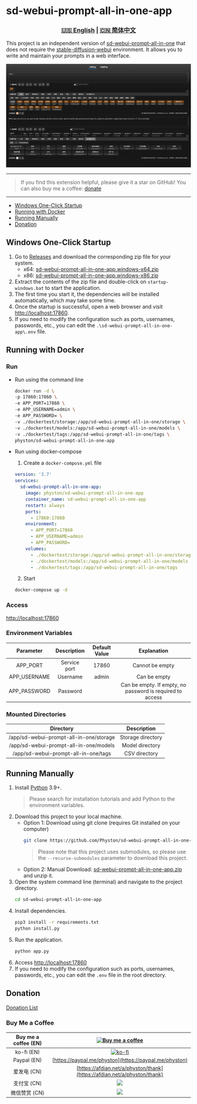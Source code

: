 # sd-webui-prompt-all-in-one-app

<div align="center">

### [🇺🇸 English](README.MD) | [🇨🇳 简体中文](README_CN.MD)

</div>

This project is an independent version of [sd-webui-prompt-all-in-one](https://github.com/physton/sd-webui-prompt-all-in-one) that does not require the [stable-diffusion-webui](https://github.com/AUTOMATIC1111/stable-diffusion-webui) environment. It allows you to write and maintain your prompts in a web interface.

![](./assets/screenshot.jpeg)

----

> If you find this extension helpful, please give it a star on GitHub!
> You can also buy me a coffee: [donate](#donation)

----

- [Windows One-Click Startup](#windows-one-click-startup)
- [Running with Docker](#running-with-docker)
- [Running Manually](#running-manually)
- [Donation](#donation)

## Windows One-Click Startup

1. Go to [Releases](https://github.com/Physton/sd-webui-prompt-all-in-one-app/releases) and download the corresponding zip file for your system.
   - x64: [sd-webui-prompt-all-in-one-app.windows-x64.zip](https://github.com/Physton/sd-webui-prompt-all-in-one-app/releases/latest/download/sd-webui-prompt-all-in-one-app.windows-x64.zip)
   - x86: [sd-webui-prompt-all-in-one-app.windows-x86.zip](https://github.com/Physton/sd-webui-prompt-all-in-one-app/releases/latest/download/sd-webui-prompt-all-in-one-app.windows-x86.zip)
2. Extract the contents of the zip file and double-click on `startup-windows.bat` to start the application.
3. The first time you start it, the dependencies will be installed automatically, which may take some time.
4. Once the startup is successful, open a web browser and visit [http://localhost:17860](http://localhost:17860).
5. If you need to modify the configuration such as ports, usernames, passwords, etc., you can edit the `.\sd-webui-prompt-all-in-one-app\.env` file.

## Running with Docker

### Run

- Run using the command line
  ```bash
  docker run -d \
  -p 17860:17860 \
  -e APP_PORT=17860 \
  -e APP_USERNAME=admin \
  -e APP_PASSWORD= \
  -v ./dockertest/storage:/app/sd-webui-prompt-all-in-one/storage \
  -v ./dockertest/models:/app/sd-webui-prompt-all-in-one/models \
  -v ./dockertest/tags:/app/sd-webui-prompt-all-in-one/tags \
  physton/sd-webui-prompt-all-in-one-app
  ```

- Run using docker-compose
  1. Create a `docker-compose.yml` file
  ```yaml
  version: '3.7'
  services:
    sd-webui-prompt-all-in-one-app:
      image: physton/sd-webui-prompt-all-in-one-app
      container_name: sd-webui-prompt-all-in-one-app
      restart: always
      ports:
        - 17860:17860
      environment:
        - APP_PORT=17860
        - APP_USERNAME=admin
        - APP_PASSWORD=
      volumes:
        - ./dockertest/storage:/app/sd-webui-prompt-all-in-one/storage
        - ./dockertest/models:/app/sd-webui-prompt-all-in-one/models
        - ./dockertest/tags:/app/sd-webui-prompt-all-in-one/tags
  ```
  2. Start
  ```bash
  docker-compose up -d
  ```

### Access
[http://localhost:17860](http://localhost:17860)

### Environment Variables
| Parameter | Description | Default Value | Explanation |
|:-----------:| :----: | :----: | :----: |
| APP_PORT | Service port | 17860 | Cannot be empty |
| APP_USERNAME | Username | admin | Can be empty |
| APP_PASSWORD | Password |  | Can be empty. If empty, no password is required to access |

### Mounted Directories
| Directory | Description |
|:-----------:|:-----:|
| /app/sd-webui-prompt-all-in-one/storage | Storage directory |
| /app/sd-webui-prompt-all-in-one/models | Model directory |
| /app/sd-webui-prompt-all-in-one/tags | CSV directory |

## Running Manually

1. Install [Python](https://www.python.org/downloads/) 3.9+.
   > Please search for installation tutorials and add Python to the environment variables.
2. Download this project to your local machine.
   - Option 1: Download using git clone (requires Git installed on your computer)
     ```bash
     git clone https://github.com/Physton/sd-webui-prompt-all-in-one-app.git --recurse-submodules
     ```
     > Please note that this project uses submodules, so please use the `--recurse-submodules` parameter to download this project.
   - Option 2: Manual Download: [sd-webui-prompt-all-in-one-app.zip](https://github.com/Physton/sd-webui-prompt-all-in-one-app/releases/latest/download/sd-webui-prompt-all-in-one-app.zip) and unzip it.
4. Open the system command line (terminal) and navigate to the project directory.
   ```bash
   cd sd-webui-prompt-all-in-one-app
   ```
4. Install dependencies.
   ```bash
   pip3 install -r requirements.txt
   python install.py
   ```
5. Run the application.
   ```bash
   python app.py
   ```
6. Access [http://localhost:17860](http://localhost:17860)
7. If you need to modify the configuration such as ports, usernames, passwords, etc., you can edit the `.env` file in the root directory.

## Donation

[Donation List](https://aiodoc.physton.com/zh-CN/Donate.html)

### Buy Me a Coffee

| Buy me a coffee (EN) | [![Buy me a coffee](https://cdn.buymeacoffee.com/buttons/v2/default-yellow.png)](https://buymeacoffee.com/physton) |
|:-----------:| :----: |
| ko-fi (EN) | [![ko-fi](https://ko-fi.com/img/githubbutton_sm.svg)](https://ko-fi.com/physton) |
| Paypal (EN) | [https://paypal.me/physton](https://paypal.me/physton) |
| 爱发电 (CN) | [https://afdian.net/a/physton/thank](https://afdian.net/a/physton/thank) |
| 支付宝 (CN) | ![](https://s1.imagehub.cc/images/2023/07/05/alipay.jpeg) |
| 微信赞赏 (CN) | ![](https://s1.imagehub.cc/images/2023/07/05/wechat.jpeg) |